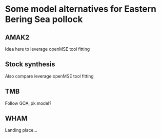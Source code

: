 # Some model alternatives for Eastern Bering Sea pollock

## AMAK2
Idea here to leverage openMSE tool fitting

## Stock synthesis
Also compare leverage openMSE tool fitting

## TMB
Follow GOA_pk model?

## WHAM
Landing place...


